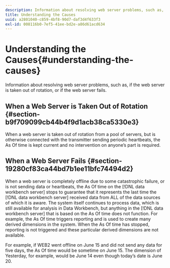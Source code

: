 ```yaml
---
description: Information about resolving web server problems, such as, if the web server is taken out of rotation, or if the web server fails.
title: Understanding the Causes
uuid: a2801040-c859-4bf8-90d7-daf3d4f633f3
exl-id: 008116b0-7ef5-41ee-bd2e-a86d61acd634
---
```

# Understanding the Causes{#understanding-the-causes}

Information about resolving web server problems, such as, if the web server is taken out of rotation, or if the web server fails.

## When a Web Server is Taken Out of Rotation {#section-b9f709099cb44b4f9d1acb38ca5330e3}

When a web server is taken out of rotation from a pool of servers, but is otherwise connected with the transmitter sending periodic heartbeats, the As Of time is kept current and no intervention on anyone’s part is required.

## When a Web Server Fails {#section-19280cf83ca44bd7b1ee11bfc74494d2}

When a web server is completely offline due to some catastrophic failure, or is not sending data or heartbeats, the As Of time on the [!DNL data workbench server] stops to guarantee that it represents the last time the [!DNL data workbench server] received data from ALL of the data sources of which it is aware. The system itself continues to process data, which is still available for analysis in Data Workbench, but anything in the [!DNL data workbench server] that is based on the As Of time does not function. For example, the As Of time triggers reporting and is used to create many derived dimensions in the system. When the As Of time has stopped, reporting is not triggered and these particular derived dimensions are not available.

For example, if WEB2 went offline on June 15 and did not send any data for five days, the As Of time would be sometime on June 15. The dimension of Yesterday, for example, would be June 14 even though today’s date is June 20.
